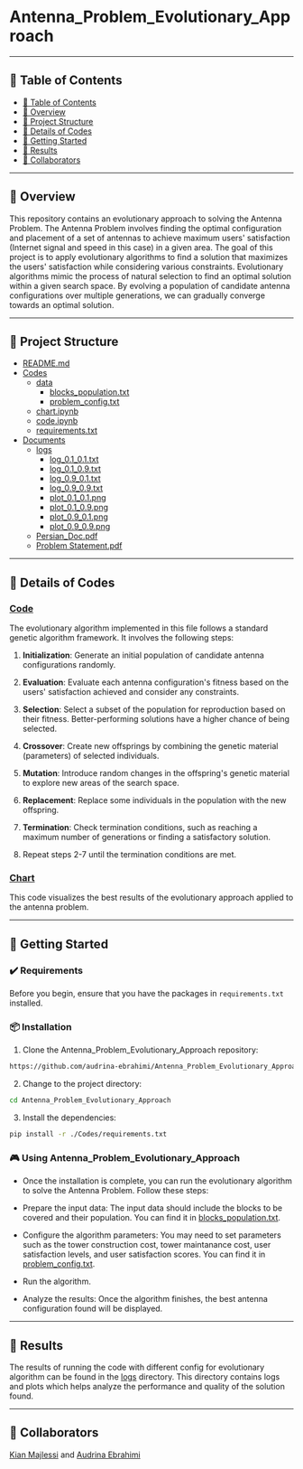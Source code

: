 <h1>
<br>Antenna_Problem_Evolutionary_Approach
</h1>

---

## 📒 Table of Contents
- [📒 Table of Contents](#-table-of-contents)
- [📍 Overview](#-overview)
- [📂 Project Structure](#-project-structure)
- [🔎 Details of Codes](#-details-of-codes)
- [🚀 Getting Started](#-getting-started)
- [📝 Results](#-results)
- [🤝 Collaborators](#-collaborators)


---
## 📍 Overview

This repository contains an evolutionary approach to solving the Antenna Problem. The Antenna Problem involves finding the optimal configuration and placement of a set of antennas to achieve maximum users' satisfaction (Internet signal and speed in this case) in a given area. The goal of this project is to apply evolutionary algorithms to find a solution that maximizes the users' satisfaction while considering various constraints.
Evolutionary algorithms mimic the process of natural selection to find an optimal solution within a given search space. By evolving a population of candidate antenna configurations over multiple generations, we can gradually converge towards an optimal solution.

---


## 📂 Project Structure

 * [README.md](./README.md)
 * [Codes](./Codes)
   * [data](./Codes/data)
     * [blocks_population.txt](./Codes/data/blocks_population.txt)
     * [problem_config.txt](./Codes/data/problem_config.txt)
   * [chart.ipynb](./Codes/chart.ipynb)
   * [code.ipynb](./Codes/code.ipynb)
   * [requirements.txt](./Codes/requirements.txt)
 * [Documents](./Documents)
   * [logs](./Documents/logs)
     * [log_0.1_0.1.txt](./Documents/logs/log_0.1_0.1.txt)
     * [log_0.1_0.9.txt](./Documents/logs/log_0.1_0.9.txt)
     * [log_0.9_0.1.txt](./Documents/logs/log_0.9_0.1.txt)
     * [log_0.9_0.9.txt](./Documents/logs/log_0.9_0.9.txt)
     * [plot_0.1_0.1.png](./Documents/logs/plot_0.1_0.1.png)
     * [plot_0.1_0.9.png](./Documents/logs/plot_0.1_0.9.png)
     * [plot_0.9_0.1.png](./Documents/logs/plot_0.9_0.1.png)
     * [plot_0.9_0.9.png](./Documents/logs/plot_0.9_0.9.png)
   * [Persian_Doc.pdf](./Documents/Persian_Doc.pdf)
   * [Problem Statement.pdf](./Documents/Problem%20Statement.pdf)
   
---

## 🔎 Details of Codes

### [Code](./Codes/code.ipynb)
The evolutionary algorithm implemented in this file follows a standard genetic algorithm framework. It involves the following steps:

1. **Initialization**: Generate an initial population of candidate antenna configurations randomly.

2. **Evaluation**: Evaluate each antenna configuration's fitness based on the users' satisfaction achieved and consider any constraints.

3. **Selection**: Select a subset of the population for reproduction based on their fitness. Better-performing solutions have a higher chance of being selected.

4. **Crossover**: Create new offsprings by combining the genetic material (parameters) of selected individuals.

5. **Mutation**: Introduce random changes in the offspring's genetic material to explore new areas of the search space.

6. **Replacement**: Replace some individuals in the population with the new offspring.

7. **Termination**: Check termination conditions, such as reaching a maximum number of generations or finding a satisfactory solution.

8. Repeat steps 2-7 until the termination conditions are met.


### [Chart](./Codes/chart.ipynb)
This code visualizes the best results of the evolutionary approach applied to the antenna problem.

---
## 🚀 Getting Started

### ✔️ Requirements

Before you begin, ensure that you have the packages in `requirements.txt` installed.

### 📦 Installation

1. Clone the Antenna_Problem_Evolutionary_Approach repository:
```sh
https://github.com/audrina-ebrahimi/Antenna_Problem_Evolutionary_Approach.git
```

2. Change to the project directory:
```sh
cd Antenna_Problem_Evolutionary_Approach
```

3. Install the dependencies:
```sh
pip install -r ./Codes/requirements.txt
```

### 🎮 Using Antenna_Problem_Evolutionary_Approach

* Once the installation is complete, you can run the evolutionary algorithm to solve the Antenna Problem. Follow these steps:

* Prepare the input data: The input data should include the blocks to be covered and their population. You can find it in [blocks_population.txt](./Codes/data/blocks_population.txt).

* Configure the algorithm parameters: You may need to set parameters such as the tower construction cost, tower maintanance cost, user satisfaction levels, and user satisfaction scores. You can find it in [problem_config.txt](./Codes/data/problem_config.txt).

* Run the algorithm.

* Analyze the results: Once the algorithm finishes, the best antenna configuration found will be displayed.

---

## 📝 Results

The results of running the code with different config for evolutionary algorithm can be found in the [logs](./Documents/logs) directory. This directory contains logs and plots which helps analyze the performance and quality of the solution found.

---
## 🤝 Collaborators
[Kian Majlessi](https://github.com/kianmajl) and [Audrina Ebrahimi](https://github.com/audrina-ebrahimi)
